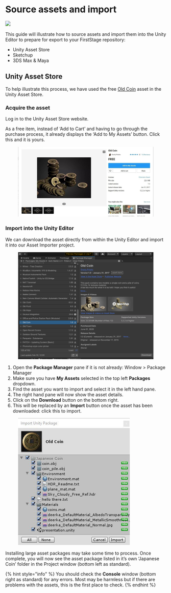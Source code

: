 # Source assets and import

![](https://firststage.moviestorm.co.uk/wp-content/uploads/2020/10/FS-asset-import-flowchart-1.png)

This guide will illustrate how to source assets and import them into the Unity Editor to prepare for export to your FirstStage repository:

* Unity Asset Store
* Sketchup
* 3DS Max & Maya

## Unity Asset Store

To help illustrate this process, we have used the free [Old Coin](https://assetstore.unity.com/packages/3d/props/old-coin-49530) asset in the Unity Asset Store.

### Acquire the asset

Log in to the Unity Asset Store website.

As a free item, instead of ‘Add to Cart’ and having to go through the purchase process, it already displays the ‘Add to My Assets’ button. Click this and it is yours.

<figure><img src="../../.gitbook/assets/image (15) (1).png" alt=""><figcaption></figcaption></figure>

### Import into the Unity Editor

We can download the asset directly from within the Unity Editor and import it into our Asset Importer project.

<figure><img src="../../.gitbook/assets/image (3) (2).png" alt=""><figcaption></figcaption></figure>

1. Open the **Package Manager** pane if it is not already: Window > Package Manager
2. Make sure you have **My Assets** selected in the top left **Packages** dropdown.
3. Find the asset you want to import and select it in the left hand pane.
4. The right hand pane will now show the asset details.
5. Click on the **Download** button on the bottom right.
6. This will be replaced by an **Import** button once the asset has been downloaded: click this to import.

<figure><img src="../../.gitbook/assets/image (7).png" alt=""><figcaption></figcaption></figure>

Installing large asset packages may take some time to process. Once complete, you will now see the asset package listed in it’s own ‘Japanese Coin’ folder in the Project window (bottom left as standard).

{% hint style="info" %}
&#x20;You should check the **Console** window (bottom right as standard) for any errors. Most may be harmless but if there are problems with the assets, this is the first place to check.
{% endhint %}

